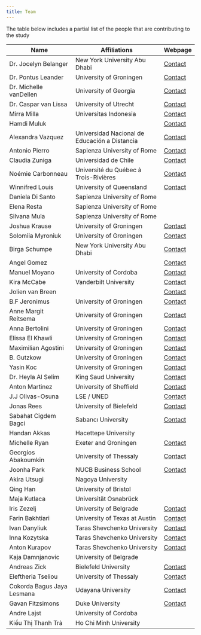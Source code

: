 ```yaml
---
title: Team
---
```


The table below includes a partial list of the people that are contributing to the study

| Name      | Affiliations| Webpage       |
| --------- | ----------- | ------------- |
| Dr. Jocelyn Belanger| New York University Abu Dhabi| [Contact](https://nyuad.nyu.edu/en/academics/divisions/science/faculty/jocelyn-belanger.html)|
| Dr. Pontus Leander| University of Groningen| [Contact](http://pontusleander.com/)|
| Dr. Michelle vanDellen | University of Georgia| [Contact](https://psychology.uga.edu/directory/people/michelle-vandellen)|
| Dr. Caspar van Lissa | University of Utrecht | [Contact](https://www.uu.nl/medewerkers/CJvanLissa) |
|Mirra Milla |   Universitas Indonesia   |  [Contact](https://labpsipol.psikologi.ui.ac.id/)  |
|Hamdi Muluk |     |  [Contact](https://labpsipol.psikologi.ui.ac.id/)  |
|Alexandra Vazquez   |   Universidad Nacional de Educación a Distancia |    [Contact](https://alexandra-vazquez.webnode.es/)  |
|Antonio Pierro  |   Sapienza University of Rome  | [Contact](http://dip38.psi.uniroma1.it/dipartimento/persone/pierro-antonio)  |
|Claudia Zuniga  |   Universidad de Chile | [Contact](http://www.facso.uchile.cl/psicologia/departamento-de-psicologia/57924/claudia-zuniga)  |
|Noémie Carbonneau   |   Université du Québec à Trois-Rivières |    [Contact](http://www.uqtr.ca/PagePerso/Noemie.Carbonneau)  |
|Winnifred Louis |   University of Queensland    |  [Contact](http://www.socialchangelab.net/)  |
|Daniela Di Santo    |   Sapienza University of Rome    |     |
|Elena Resta |   Sapienza University of Rome |    |
|Silvana Mula    |   Sapienza University of Rome    |     |
|Joshua Krause   |   University of Groningen   |    [Contact](https://github.com/JoKra1)  |
|Solomiia Myroniuk   |   University of Groningen   |    [Contact](linkedin.com/in/solomiia-myroniuk-17751184)  |
|Birga Schumpe   |   New York University Abu Dhabi |    [Contact](https://nyuad.nyu.edu/en/research/postdoctoral-research/researchers/research-bios/birga-schumpe.html)  |
|Angel Gomez |       |  [Contact](https://angelgomezjimenez.webnode.es/)  |
|Manuel Moyano   |   University of Cordoba |    [Contact](https://www.researchgate.net/profile/Manuel_Moyano)  |
|Kira McCabe |   Vanderbilt University   |  [Contact](https://kiramccabe.com/)  |
|Jolien van Breen |    |    [Contact](https://psychology.exeter.ac.uk/staff/profile/index.php?web_id=Jolien_van-Breen)  |
|B.F Jeronimus   | University of Groningen    | [Contact](https://www.rug.nl/staff/b.f.jeronimus/)  |
|Anne Margit Reitsema    |   University of Groningen    |   [Contact](https://www.rug.nl/staff/a.m.reitsema/)  |
|Anna Bertolini  |   University of Groningen  | [Contact](https://scholar.google.com/citations?user=Q8GxXMsAAAAJ)  |
|Elissa El Khawli    |   University of Groningen    |   [Contact](https://www.rug.nl/staff/e.a.el.khawli/research)  |
|Maximilian Agostini |   University of Groningen |  [Contact](https://www.rug.nl/staff/m.agostini/)  |
|B. Gutzkow  |   University of Groningen  | [Contact](https://www.rug.nl/staff/b.gutzkow)  |
|Yasin Koc   |   University of Groningen   |    [Contact](https://www.rug.nl/staff/y.koc/)  |
| Dr. Heyla Al Selim | King Saud University |    [Contact](https://www.linkedin.com/in/heyla-al-selim-893462185/?originalSubdomain=sa)  |
| Anton Martinez | University of Sheffield | [Contact](https://www.researchgate.net/profile/Anton_Martinez2) | 
|J.J Olivas-Osuna   |    LSE / UNED    | [Contact](https://www.researchgate.net/profile/Jose_Javier_Olivas_Osuna)  |
|Jonas Rees  |   University of Bielefeld  | [Contact](https://ekvv.uni-bielefeld.de/pers_publ/publ/PersonDetail.jsp?personId=26385901&lang=de)  |
|Sabahat Cigdem Bagci    |   Sabancı University |   [Contact](http://myweb.sabanciuniv.edu/cigdembagci/)  |
|Handan Akkas    |   Hacettepe University   |     |
|Michelle Ryan   |   Exeter and Groningen  |    [Contact](http://psychology.exeter.ac.uk/cic/)  |
|Georgios Abakoumkin |   University of Thessaly  |  [Contact](https://www.researchgate.net/profile/Georgios_Abakoumkin)  |
|Joonha Park |   NUCB Business School    |  [Contact](https://www.researchgate.net/profile/Joonha_Park)  |
|Akira Utsugi    |   Nagoya University  |     |
|Qing Han    |   University of Bristol    |     |
|Maja Kutlaca    |   Universität Osnabrück  |     |
|Iris Zezelj |   University of Belgrade  |  [Contact](http://orcid.org/0000-0002-9527-1406)  |
|Farin Bakhtiari |   University of Texas at Austin   |  [Contact](https://cns.utexas.edu/directory/item/3006-bakhtiari-farin?Itemid=349)  |
|Ivan Danyliuk   |   Taras Shevchenko University   |    [Contact](http://www.psy.univ.kiev.ua/en/database/userprofile/Danyliuk-Ivan-Vasylovych)  |
|Inna Kozytska   |   Taras Shevchenko University   |    [Contact](http://www.psy.univ.kiev.ua/en/database/userprofile/Kozytska-Inna-Valeriivna)  |
|Anton Kurapov   |   Taras Shevchenko University   |    [Contact](http://www.psy.univ.kiev.ua/ua/database/userprofile/%D0%9A%D1%83%D1%80%D0%B0%D0%BF%D0%BE%D0%B2%20%D0%90%D0%BD%D1%82%D0%BE%D0%BD%20%D0%9E%D0%BB%D0%B5%D0%BA%D1%81%D0%B0%D0%BD%D0%B4%D1%80%D0%BE%D0%B2%D0%B8%D1%87)  |
|Kaja Damnjanovic    |   University of Belgrade |     |
|Andreas Zick    |   Bielefeld University   |   [Contact](www.uni-bielefeld.de)  |
|Eleftheria Tseliou  |   University of Thessaly   | [Contact](https://www.researchgate.net/profile/Eleftheria_Tseliou)  |
|Cokorda Bagus Jaya Lesmana  |   Udayana University   | [Contact](https://www.researchgate.net/profile/Cokorda_Lesmana)  |
|Gavan Fitzsimons    |   Duke University    |   [Contact](https://faculty.fuqua.duke.edu/~gavan/bio/GJF_Duke_site/Home.html)  |
|Andre Lajst |   University of Cordoba   |    |
| Kiều Thị Thanh Trà | Ho Chi Minh University| |


